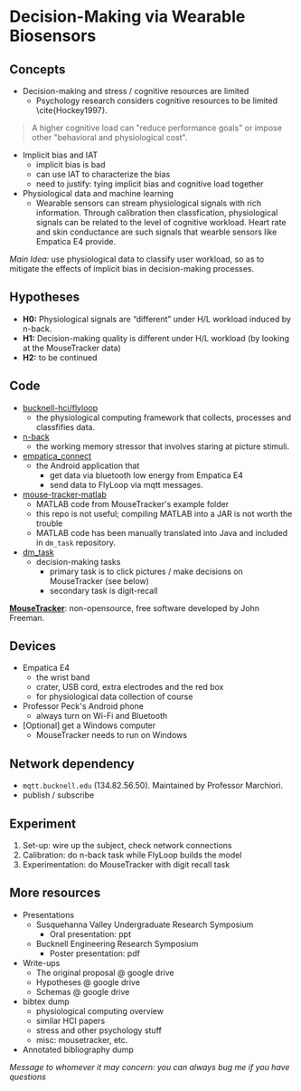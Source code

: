 # Decision-Making via Wearable Biosensors

## Concepts


- Decision-making and stress / cognitive resources are limited
  - Psychology research considers cognitive resources to be limited \cite{Hockey1997}. 
  
> A higher cognitive load can "reduce performance goals" or impose other "behavioral and physiological cost".

- Implicit bias and IAT 
  - implicit bias is bad
  - can use IAT to characterize the bias
  - need to justify: tying implicit bias and cognitive load together
- Physiological data and machine learning
  - Wearable sensors can stream physiological signals with rich information. Through calibration then classfication, physiological signals can be related to the level of cognitive workload. Heart rate and skin conductance are such signals that wearble sensors like Empatica E4 provide. 


_Main Idea:_ use physiological data to classify user workload, so as to mitigate the effects of implicit bias in decision-making processes.

## Hypotheses 

- __H0:__ Physiological signals are “different” under H/L workload induced by n-back.
- __H1:__ Decision-making quality is different under H/L workload (by looking at the MouseTracker data)
- __H2:__ to be continued



## Code

- [bucknell-hci/flyloop](https://gitlab.bucknell.edu/bucknell-hci/flyloop)
  - the physiological computing framework that collects, processes and classfifies data.
- [n-back](https://gitlab.bucknell.edu/xp002/n-back)
  - the working memory stressor that involves staring at picture stimuli.
- [empatica_connect](https://gitlab.bucknell.edu/xp002/empatica_connect)  
  - the Android application that
    - get data via bluetooth low energy from Empatica E4
    - send data to FlyLoop via mqtt messages.
- [mouse-tracker-matlab](https://gitlab.bucknell.edu/xp002/mouse-tracker-matlab)
  - MATLAB code from MouseTracker's example folder
  - this repo is not useful; compiling MATLAB into a JAR is not worth the trouble
  - MATLAB code has been manually translated into Java and included in `dm_task` repository.
- [dm_task](https://gitlab.bucknell.edu/xp002/mouse-tracker-matlab)
  - decision-making tasks
    - primary task is to click pictures / make decisions on MouseTracker (see below)
    - secondary task is digit-recall 
  
[__MouseTracker__](http://mousetracker.jbfreeman.net): non-opensource, free software developed by John Freeman.  

## Devices 

- Empatica E4
  - the wrist band
  - crater, USB cord, extra electrodes and the red box
  - for physiological data collection of course
- Professor Peck's Android phone
  - always turn on Wi-Fi and Bluetooth
- [Optional] get a Windows computer
  - MouseTracker needs to run on Windows



## Network dependency

- `mqtt.bucknell.edu` (134.82.56.50). Maintained by Professor Marchiori. 
- publish / subscribe 


## Experiment

1. Set-up: wire up the subject, check network connections
1. Calibration: do n-back task while FlyLoop builds the model
2. Experimentation: do MouseTracker with digit recall task


## More resources

- Presentations
  - Susquehanna Valley Undergraduate Research Symposium
    - Oral presentation: ppt 
  - Bucknell Engineering Research Symposium
    - Poster presentation: pdf
- Write-ups
  - The original proposal @ google drive
  - Hypotheses @ google drive
  - Schemas @ google drive
- bibtex dump
  - physiological computing overview
  - similar HCI papers
  - stress and other psychology stuff
  - misc: mousetracker, etc.
- Annotated bibliography dump


_Message to whomever it may concern: you can always bug me if you have questions_

